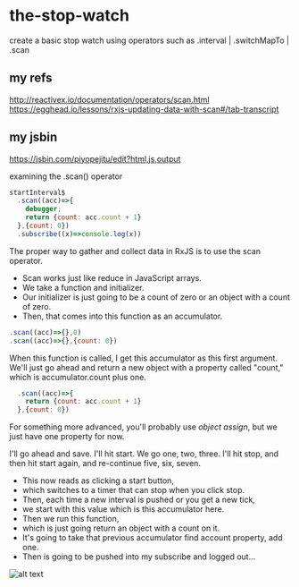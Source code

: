 # the-stop-watch
create a basic stop watch using operators such as .interval | .switchMapTo | .scan

## my refs
http://reactivex.io/documentation/operators/scan.html  
https://egghead.io/lessons/rxjs-updating-data-with-scan#/tab-transcript

## my jsbin
https://jsbin.com/piyopejitu/edit?html,js,output  

examining the .scan() operator
```js
startInterval$
  .scan((acc)=>{
    debugger;
    return {count: acc.count + 1}
  },{count: 0})
  .subscribe((x)=>console.log(x))
  ```
  
The proper way to gather and collect data in RxJS is to use the scan operator.

+ Scan works just like reduce in JavaScript arrays.  
+ We take a function and initializer.  
+ Our initializer is just going to be a count of zero or an object with a count of zero.  
+ Then, that comes into this function as an accumulator.  
```js
.scan((acc)=>{},0)
.scan((acc)=>{},{count: 0})
```


When this function is called, I get this accumulator as this first argument.  
We'll just go ahead and return a new object with a property called "count," which is accumulator.count plus one. 
```js
  .scan((acc)=>{
    return {count: acc.count + 1}
  },{count: 0})
```
For something more advanced, you'll probably use *object assign*, but we just have one property for now.

I'll go ahead and save. I'll hit start. We go one, two, three. I'll hit stop, and then hit start again, and re-continue five, six, seven. 

+ This now reads as clicking a start button, 
+ which switches to a timer that can stop when you click stop.
+ Then, each time a new interval is pushed or you get a new tick, 
+ we start with this value which is this accumulator here.
+ Then we run this function, 
+ which is just going return an object with a count on it. 
+ It's going to take that previous accumulator find account property, add one. 
+ Then is going to be pushed into my subscribe and logged out...

![alt text](http://reactivex.io/documentation/operators/images/scanSeed.js.png)
